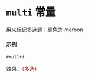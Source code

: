 # `multi` 常量

用来标记多选题；颜色为 maroon

#### 示例
```typst
#mullti
```
效果：<font color="maroon">（多选）</font>

